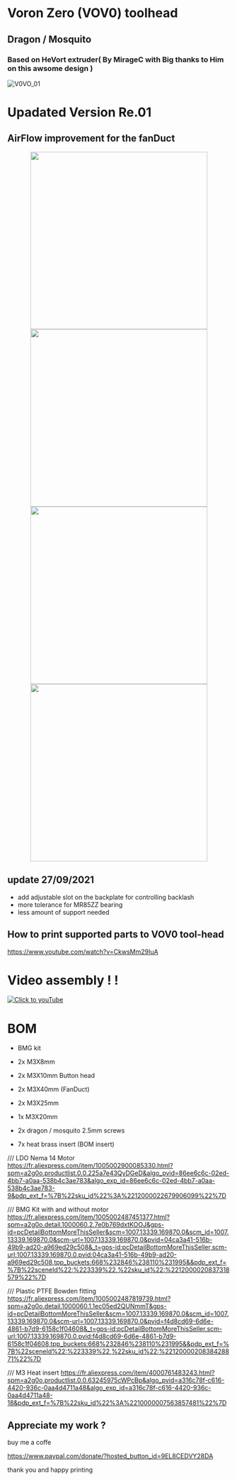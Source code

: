# Voron Zero (VOV0) toolhead 

## Dragon / Mosquito 

### Based on HeVort extruder( By MirageC with Big thanks to Him on this awsome design )

![V0VO_01](https://user-images.githubusercontent.com/70104136/133227981-28751f21-1649-4d4e-b946-60fabdd55e79.jpg)
# Upadated Version Re.01 
## AirFlow improvement for the fanDuct 
<div align="center">
    <img src="https://user-images.githubusercontent.com/70104136/134735850-6ff9bb1d-37ef-4e51-b6c2-6651dbd091e4.jpg" height="400">
    <img src="https://user-images.githubusercontent.com/70104136/134735994-634443aa-085a-45e6-a97d-6c351a20873b.jpg" height="400">
    <img src="https://user-images.githubusercontent.com/70104136/134736047-f14239f3-4458-445a-aeeb-f66b243c64ab.jpg" height="400">
    <img src="https://user-images.githubusercontent.com/70104136/134736077-4aac95fa-e748-4f24-a706-7e5b6fddda4b.jpg" height="400">
</div>

## update 27/09/2021

- add adjustable slot on the backplate for controlling backlash
- more tolerance for MR85ZZ bearing
- less amount of support needed

## How to print supported parts to VOV0 tool-head
https://www.youtube.com/watch?v=CkwsMm29IuA

# Video assembly ! !
[![Click to youTube](https://user-images.githubusercontent.com/70104136/133600673-5bb4b4c8-821e-4386-8e90-987780248c23.jpg)](https://youtu.be/-FUMWvaNkwY "Click to youTube")

# BOM 


- BMG kit

- 2x M3X8mm

- 2x M3X10mm Button head

- 2x M3X40mm (FanDuct) 

- 2x M3X25mm 

- 1x M3X20mm

- 2x dragon / mosquito 2.5mm screws

- 7x heat brass insert (BOM insert)


/// LDO Nema 14 Motor 
https://fr.aliexpress.com/item/1005002900085330.html?spm=a2g0o.productlist.0.0.225a7e43QyDGeD&algo_pvid=86ee6c6c-02ed-4bb7-a0aa-538b4c3ae783&algo_exp_id=86ee6c6c-02ed-4bb7-a0aa-538b4c3ae783-9&pdp_ext_f=%7B%22sku_id%22%3A%2212000022679906099%22%7D

/// BMG Kit with and without motor 
https://fr.aliexpress.com/item/1005002487451377.html?spm=a2g0o.detail.1000060.2.7e0b769dxtKOOJ&gps-id=pcDetailBottomMoreThisSeller&scm=1007.13339.169870.0&scm_id=1007.13339.169870.0&scm-url=1007.13339.169870.0&pvid=04ca3a41-516b-49b9-ad20-a969ed29c508&_t=gps-id:pcDetailBottomMoreThisSeller,scm-url:1007.13339.169870.0,pvid:04ca3a41-516b-49b9-ad20-a969ed29c508,tpp_buckets:668%232846%238110%231995&&pdp_ext_f=%7B%22sceneId%22:%223339%22,%22sku_id%22:%2212000020837318579%22%7D 


/// Plastic PTFE Bowden fitting
https://fr.aliexpress.com/item/1005002487819739.html?spm=a2g0o.detail.1000060.1.1ec05ed2QUNmmT&gps-id=pcDetailBottomMoreThisSeller&scm=1007.13339.169870.0&scm_id=1007.13339.169870.0&scm-url=1007.13339.169870.0&pvid=f4d8cd69-6d6e-4861-b7d9-6158c1f04608&_t=gps-id:pcDetailBottomMoreThisSeller,scm-url:1007.13339.169870.0,pvid:f4d8cd69-6d6e-4861-b7d9-6158c1f04608,tpp_buckets:668%232846%238110%231995&&pdp_ext_f=%7B%22sceneId%22:%223339%22,%22sku_id%22:%2212000020838428871%22%7D

/// M3 Heat insert 
https://fr.aliexpress.com/item/4000761483243.html?spm=a2g0o.productlist.0.0.63245975cWPcBp&algo_pvid=a316c78f-c616-4420-936c-0aa4d4711a48&algo_exp_id=a316c78f-c616-4420-936c-0aa4d4711a48-18&pdp_ext_f=%7B%22sku_id%22%3A%2210000007563857481%22%7D




## Appreciate my work ?

buy me a coffe 

https://www.paypal.com/donate/?hosted_button_id=9EL8CEDVY28DA

thank you and happy printing 
